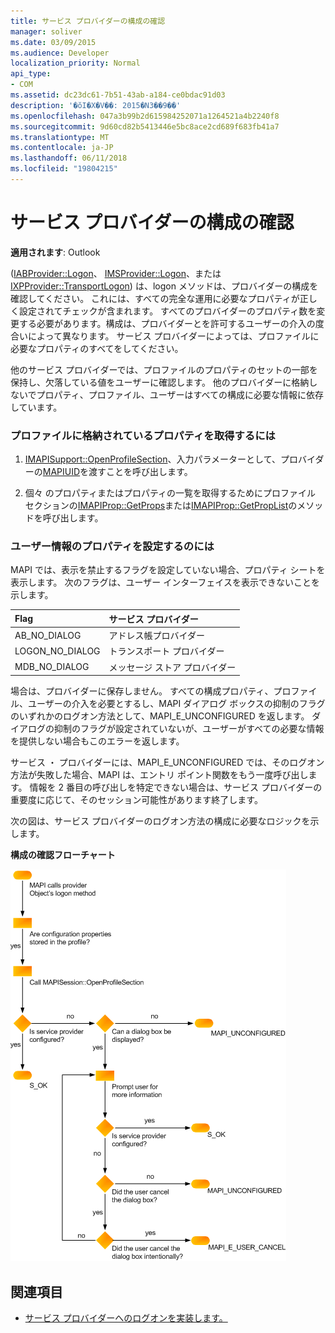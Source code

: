 ```yaml
---
title: サービス プロバイダーの構成の確認
manager: soliver
ms.date: 03/09/2015
ms.audience: Developer
localization_priority: Normal
api_type:
- COM
ms.assetid: dc23dc61-7b51-43ab-a184-ce0bdac91d03
description: '�ŏI�X�V��: 2015�N3��9��'
ms.openlocfilehash: 047a3b99b2d615984252071a1264521a4b2240f8
ms.sourcegitcommit: 9d60cd82b5413446e5bc8ace2cd689f683fb41a7
ms.translationtype: MT
ms.contentlocale: ja-JP
ms.lasthandoff: 06/11/2018
ms.locfileid: "19804215"
---
```

# <a name="verifying-service-provider-configuration"></a>サービス プロバイダーの構成の確認
  
**適用されます**: Outlook 
  
([IABProvider::Logon](iabprovider-logon.md)、 [IMSProvider::Logon](imsprovider-logon.md)、または[IXPProvider::TransportLogon](ixpprovider-transportlogon.md)) は、logon メソッドは、プロバイダーの構成を確認してください。 これには、すべての完全な運用に必要なプロパティが正しく設定されてチェックが含まれます。 すべてのプロバイダーのプロパティ数を変更する必要があります。構成は、プロバイダーとを許可するユーザーの介入の度合いによって異なります。 サービス プロバイダーによっては、プロファイルに必要なプロパティのすべてをしてください。 

他のサービス プロバイダーでは、プロファイルのプロパティのセットの一部を保持し、欠落している値をユーザーに確認します。 他のプロバイダーに格納しないでプロパティ、プロファイル、ユーザーはすべての構成に必要な情報に依存しています。
  
### <a name="to-retrieve-properties-stored-in-the-profile"></a>プロファイルに格納されているプロパティを取得するには
  
1. [IMAPISupport::OpenProfileSection](imapisupport-openprofilesection.md)、入力パラメーターとして、プロバイダーの[MAPIUID](mapiuid.md)を渡すことを呼び出します。 
    
2. 個々 のプロパティまたはプロパティの一覧を取得するためにプロファイル セクションの[IMAPIProp::GetProps](imapiprop-getprops.md)または[IMAPIProp::GetPropList](imapiprop-getproplist.md)のメソッドを呼び出します。 
    
### <a name="to-set-properties-from-user-information"></a>ユーザー情報のプロパティを設定するのには
  
MAPI では、表示を禁止するフラグを設定していない場合、プロパティ シートを表示します。 次のフラグは、ユーザー インターフェイスを表示できないことを示します。
  
|**Flag**|**サービス プロバイダー**|
|:-----|:-----|
|AB_NO_DIALOG  <br/> |アドレス帳プロバイダー  <br/> |
|LOGON_NO_DIALOG  <br/> |トランスポート プロバイダー  <br/> |
|MDB_NO_DIALOG  <br/> |メッセージ ストア プロバイダー  <br/> |
   
場合は、プロバイダーに保存しません。 すべての構成プロパティ、プロファイル、ユーザーの介入を必要とするし、MAPI ダイアログ ボックスの抑制のフラグのいずれかのログオン方法として、MAPI_E_UNCONFIGURED を返します。 ダイアログの抑制のフラグが設定されていないが、ユーザーがすべての必要な情報を提供しない場合もこのエラーを返します。
  
サービス ・ プロバイダーには、MAPI_E_UNCONFIGURED では、そのログオン方法が失敗した場合、MAPI は、エントリ ポイント関数をもう一度呼び出します。 情報を 2 番目の呼び出しを特定できない場合は、サービス プロバイダーの重要度に応じて、そのセッション可能性があります終了します。 
  
次の図は、サービス プロバイダーのログオン方法の構成に必要なロジックを示します。 
  
**構成の確認フローチャート**
  
![構成の確認フローチャート](media/amapi_62.gif "構成の確認フローチャート")
  
## <a name="see-also"></a>関連項目

- [サービス プロバイダーへのログオンを実装します。](implementing-service-provider-logon.md)

